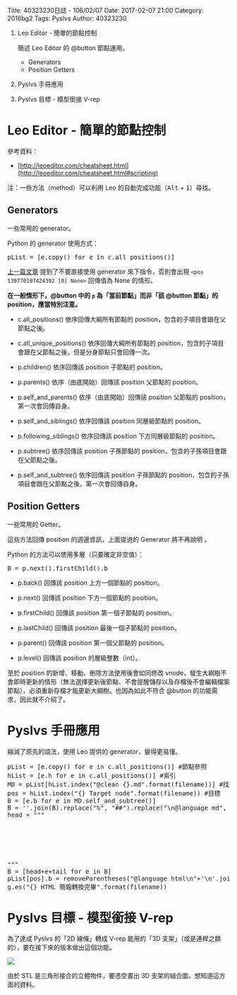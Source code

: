 Title: 40323230日誌 - 106/02/07
Date: 2017-02-07 21:00
Category: 2016bg2
Tags: Pyslvs
Author: 40323230

1. Leo Editor - 簡單的節點控制

    簡述 Leo Editor 的 @button 節點運用。
    
    * Generators
    * Position Getters

1. Pyslvs 手冊應用

1. Pyslvs 目標 - 模型銜接 V-rep

<!-- PELICAN_END_SUMMARY -->

Leo Editor - 簡單的節點控制
===

參考資料：

+ [http://leoeditor.com/cheatsheet.html](http://leoeditor.com/cheatsheet.html#scripting)

注：一些方法（method）可以利用 Leo 的自動完成功能（<kbd>Alt</kbd> + <kbd>1</kbd>）尋找。

Generators
---

一些常用的 generator。

Python 的 generator 使用方式：

<pre class="brush: python">
pList = [e.copy() for e in c.all_positions()]
</pre>

[上一篇文章](http://project.mde.tw/blog/40323230ri-zhi-1060204.html) 提到了不要直接使用 generator 來下指令，否則會出現 `<pos 139770197424392 [0] None>` 回傳值為 None 的情形。

**在一般情形下，@button 中的 `p` 為「當前節點」而非「該 @button 節點」的 position，應當特別注意。**

- c.all_positions()
    依序回傳大綱所有節點的 position，包含的子項目會跟在父節點之後。

- c.all_unique_positions()
    依序回傳大綱所有節點的 position，包含的子項目會跟在父節點之後，但是分身節點只會回傳一次。

- p.children()
    依序回傳該 position 子節點的 position。

- p.parents()
    依序（由底開始）回傳該 position 父節點的 position。

- p.self_and_parents()
    依序（由底開始）回傳該 position 父節點的 position，第一次會回傳自身。

- p.self_and_siblings()
    依序回傳該 position 同層級節點的 position。

- p.following_siblings()
    依序回傳該 position 下方同層級節點的 position。

- p.subtree()
    依序回傳該 position 子孫節點的 position，包含的子孫項目會跟在父節點之後。

- p.self_and_subtree()
    依序回傳該 position 子孫節點的 position，包含的子孫項目會跟在父節點之後，第一次會回傳自身。

Position Getters
---

一些常用的 Getter。

這些方法回傳 position 的週邊資訊，上面提過的 Generator 將不再說明 。

Python 的方法可以使用多層（只要確定非空值）：

<pre class="brush: python">
B = p.next().firstChild().b
</pre>

- p.back()
    回傳該 position 上方一個節點的 position。

- p.next()
    回傳該 position 下方一個節點的 position。

- p.firstChild()
    回傳該 position 第一個子節點的 position。

- p.lastChild()
    回傳該 position 最後一個子節點的 position。

- p.parent()
    回傳該 position 第一個父節點的 position。

- p.level()
    回傳該 position 的層級整數（int）。

至於 position 的新增、移動、刪除方法使用後會如同修改 vnode，發生大綱樹不會即時更新的情形（無法選擇更新後節點、不會提醒儲存以及存檔後不會編輯檔案節點），必須重新存檔才能更新大綱樹。也因為如此不符合 @button 的功能需求，因此就不介紹了。

Pyslvs 手冊應用
===

縮減了原先的語法，使用 Leo 提供的 generator，變得更易懂。

<pre class="brush: python">
pList = [e.copy() for e in c.all_positions()] #節點參照
hList = [e.h for e in c.all_positions()] #索引
MD = pList[hList.index("@clean {}.md".format(filename))] #找到 Markdown file
pos = hList.index("{} Target node".format(filename)) #目標
B = [e.b for e in MD.self_and_subtree()]
B = ''.join(B).replace("%", "##").replace("\n@language md", '').replace("\n@others", '').replace("*@fig:", '').split("\n\n\\newpage")
head = """<section>
<section data-markdown data-separator="^\\n<!--===-->\\n">
<script type="text/template">"""
tail = """
</script>
</section>
</section>
"""
B = [head+e+tail for e in B]
pList[pos].b = removeParentheses("@language html\n"+'\n'.join(B))
g.es("{} HTML 簡報轉換完畢".format(filename))
</pre>

Pyslvs 目標 - 模型銜接 V-rep
===

為了達成 Pyslvs 的「2D 線條」轉成 V-rep 能用的「3D 支架」（或是連桿之類的），要在接下來的版本做出這個功能。

![](https://raw.githubusercontent.com/coursemdetw/project_site_files/gh-pages/files/2016spring/g2/Python_solvespace/0207_01.png)

由於 STL 是三角形接合的立體物件，要憑空畫出 3D 支架的組合圖，想知道這方面的資料。